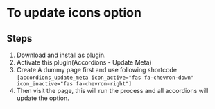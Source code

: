# To update icons option

## Steps

1. Download and install as plugin.
2. Activate this plugin(Accordions - Update Meta)
3. Create A dummy page first and use following shortcode `[accordions_update_meta icon_active="fas fa-chevron-down" icon_inactive="fas fa-chevron-right"]`
4. Then visit the page, this will run the process and all accordions will update the option.
